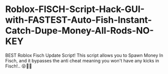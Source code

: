 # Roblox-FISCH-Script-Hack-GUI-with-FASTEST-Auto-Fish-Instant-Catch-Dupe-Money-All-Rods-NO-KEY
BEST Roblox Fisch Update Script! This script allows you to Spawn Money In Fisch, and it bypasses the anti cheat meaning you won't have any kicks in Fisch!.. 😝🤣🎣
